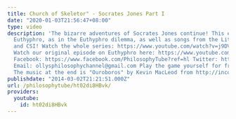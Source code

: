 ```yaml
---
title: Church of Skeletor" - Socrates Jones Part I
date: "2020-01-03T21:56:47+08:00"
type: video
description: 'The bizarre adventures of Socrates Jones continue! This episode features
  Euthyphro, as in the Euthyphro dilemma, as well as songs from the Little Mermaid
  and CSI! Watch the whole series: https://www.youtube.com/watch?v=j9DVftt9lm4&index=2&list=PLvoAL-KSZ32c9ilehJSvRo0sDMuqWN6cS
  Watch our original episode on Euthyphro here: https://www.youtube.com/watch?v=Iw7IxEulCik&list=PLvoAL-KSZ32d9hzu5ukmMQ-1JZ1SG-h-T&index=7
  Facebook: https://www.facebook.com/PhilosophyTube?ref=hl Twitter: https://twitter.com/PhilosophyTube
  Email: ollysphilosophychannel@gmail.com Play the game yourself for free: http://www.kongregate.com/games/ChiefWakamakamu/socrates-jones-pro-philosopher
  The music at the end is "Ouroboros" by Kevin MacLeod from http://incompetech.com'
publishdate: "2014-03-02T21:21:51.000Z"
url: /philosophytube/ht02di8HBvk/
providers:
  youtube:
    id: ht02di8HBvk
---
```

